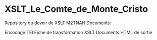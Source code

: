 # XSLT_Le_Comte_de_Monte_Cristo
Repository du devoir de XSLT M2TNAH
Documents:

Encodage TEI
Fiche de transformation XSLT
Documents HTML de sortie
